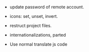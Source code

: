 - update password of remote account.

- icons: set, unset, invert.

- restruct project files.

- internationalizations, parted

- Use normal translate js code
